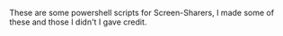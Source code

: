 These are some powershell scripts for Screen-Sharers, I made some of these and those I didn't I gave credit.
